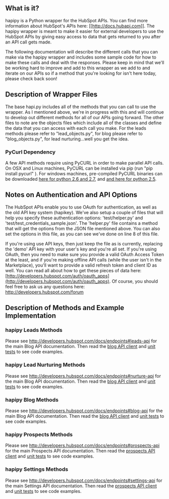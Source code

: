 ## What is it?

hapipy is a Python wrapper for the HubSpot APIs.  You can find more information about HubSpot's APIs here: [[http://docs.hubapi.com]].  The hapipy wrapper is meant to make it easier for external developers to use the HubSpot APIs by giving easy access to data that gets returned to you after an API call gets made.

The following documentation will describe the different calls that you can make via the hapipy wrapper and includes some sample code for how to make these calls and deal with the responses.  Please keep in mind that we'll be working hard to improve and add to this wrapper as we add to and iterate on our APIs so if a method that you're looking for isn't here today, please check back soon!

## Description of Wrapper Files

The base hapi.py includes all of the methods that you can call to use the wrapper. As I mentioned above, we're in progress with this and will continue to develop out different methods for all of our APIs going forward.  The other files to note are  the objects files which include all of the classes and define the data that you can access with each call you make.  For the leads methods please refer to "lead_objects.py", for blog please refer to "blog_objects.py", for lead nurturing...well you get the idea.

### PyCurl Dependency

A few API methods require using PyCURL in order to make parallel API calls.  On OSX and Linux machines, PyCURL can be installed via pip (run "pip install pycurl" ).  For windows machines, pre-compiled PyCURL binaries can be downloaded [here for python 2.6 and 2.7](http://www.lfd.uci.edu/~gohlke/pythonlibs/#pycurl), and [and here for python 2.5](http://www.lfd.uci.edu/~gohlke/pythonlibs/#pycurl).

## Notes on Authentication and API Options

The HubSpot APIs enable you to use OAuth for authentication, as well as the old API key system (hapikey).  We've also setup a couple of files that will help you specify these authentication options: 'test/helper.py' and 'test/test_credentials_sample.json'.  The 'helper.py' file contains a method that will get the options from the JSON file mentioned above.  You can also set the options in this file, as you can see we've done on line 8 of this file.

If you're using use API keys, then just keep the file as is currently, replacing the 'demo' API key with your user's key and you're all set.  If you're using OAuth, then you need to make sure you provide a valid OAuth Access Token at the least, and if you're making offline API calls (while the user isn't in the Marketplace), you'll want to provide a valid refresh token and client ID as well.  You can read all about how to get these pieces of data here: [http://developers.hubspot.com/auth/oauth_apps](http://developers.hubspot.com/auth/oauth_apps). Of course, you should feel free to ask us any questions here: http://developers.hubspot.com/forum

## Description of Methods and Example Implementation

### hapipy Leads Methods

Please see http://developers.hubspot.com/docs/endpoints#leads-api for the main Blog API documentation.  Then read the [blog API client](https://github.com/HubSpot/hapipy/blob/master/hapi/leads.py) and [unit tests](https://github.com/HubSpot/hapipy/blob/master/hapi/test/test_leads.py) to see code examples.

### hapipy Lead Nurturing Methods

Please see http://developers.hubspot.com/docs/endpoints#nurture-api for the main Blog API documentation.  Then read the [blog API client](https://github.com/HubSpot/hapipy/blob/master/hapi/nurturing.py) and [unit tests](https://github.com/HubSpot/hapipy/blob/master/hapi/test/test_nurturing.py) to see code examples.

### hapipy Blog Methods

Please see http://developers.hubspot.com/docs/endpoints#blog-api for the main Blog API documentation.  Then read the [blog API client](https://github.com/HubSpot/hapipy/blob/master/hapi/blog.py) and [unit tests](https://github.com/HubSpot/hapipy/blob/master/hapi/test/test_blog.py) to see code examples.

### hapipy Prospects Methods

Please see http://developers.hubspot.com/docs/endpoints#prospects-api for the main Prospects API documentation.  Then read the [prospects API client](https://github.com/HubSpot/hapipy/blob/master/hapi/prospects.py) and [unit tests](https://github.com/HubSpot/hapipy/blob/master/hapi/test/test_prospects.py) to see code examples.

### hapipy Settings Methods

Please see http://developers.hubspot.com/docs/endpoints#settings-api for the main Settings API documentation.  Then read the [prospects API client](https://github.com/HubSpot/hapipy/blob/master/hapi/settings.py) and [unit tests](https://github.com/HubSpot/hapipy/blob/master/hapi/test/test_settings.py) to see code examples.
